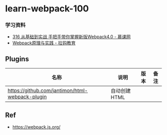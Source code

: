 # learn-webpack-100

### 学习资料

* [316 从基础到实战 手把手带你掌握新版Webpack4.0 - 慕课网](./imooc-316)
* [Webpack原理与实践 - 拉钩教育](./BV1fb4y1H7nX)


## Plugins

名称|说明|版本|备注
---|---|---|---
<https://github.com/jantimon/html-webpack-plugin> | 自动创建 HTML


## Ref

* <https://webpack.js.org/>


